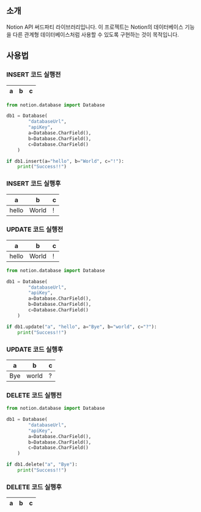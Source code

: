 ## 소개

Notion API 써드파티 라이브러리입니다. 이 프로젝트는 Notion의 데이터베이스 기능을 다른 관계형 데이터베이스처럼 사용할 수 있도록 구현하는 것이 목적입니다.

## 사용법
### INSERT 코드 실행전
|a|b|c|
|-|-|-|
```py
from notion.database import Database

db1 = Database(
        "databaseUrl", 
        "apiKey", 
        a=Database.CharField(), 
        b=Database.CharField(), 
        c=Database.CharField()
    )

if db1.insert(a="hello", b="World", c="!"):
    print("Success!!")
```
### INSERT 코드 실행후
|a|b|c|
|-|-|-|
|hello|World|!|

### UPDATE 코드 실행전
|a|b|c|
|-|-|-|
|hello|World|!|

```py
from notion.database import Database

db1 = Database(
        "databaseUrl", 
        "apiKey", 
        a=Database.CharField(), 
        b=Database.CharField(), 
        c=Database.CharField()
    )

if db1.update("a", "hello", a="Bye", b="world", c="?"):
    print("Success!!")
```

### UPDATE 코드 실행후
|a|b|c|
|-|-|-|
|Bye|world|?|

### DELETE 코드 실행전

```py
from notion.database import Database

db1 = Database(
        "databaseUrl", 
        "apiKey", 
        a=Database.CharField(), 
        b=Database.CharField(), 
        c=Database.CharField()
    )

if db1.delete("a", "Bye"):
    print("Success!!")
```

### DELETE 코드 실행후
|a|b|c|
|-|-|-|